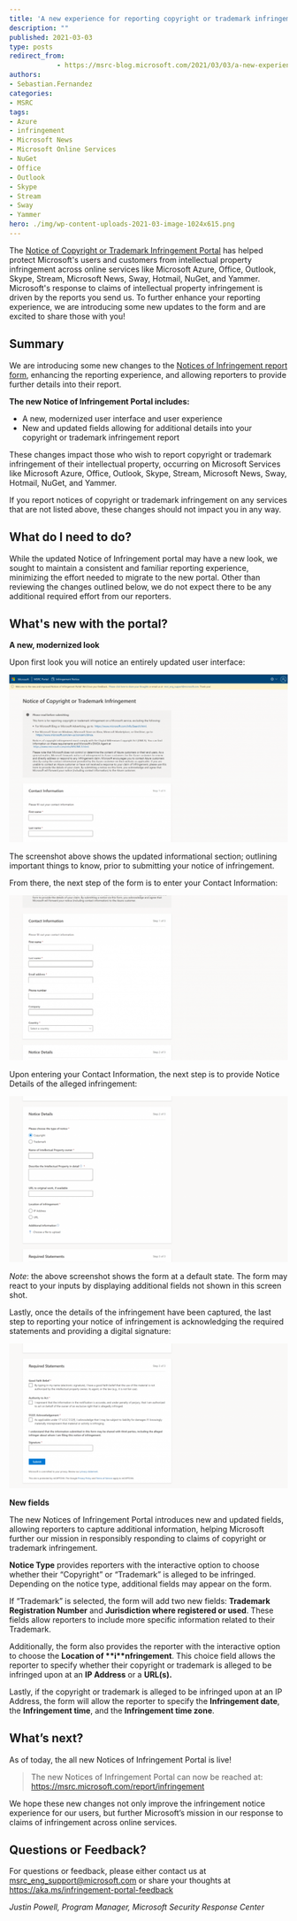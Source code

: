 ```yaml
---
title: 'A new experience for reporting copyright or trademark infringement on Microsoft Services'
description: ""
published: 2021-03-03
type: posts
redirect_from:
            - https://msrc-blog.microsoft.com/2021/03/03/a-new-experience-for-reporting-copyright-or-trademark-infringement-on-microsoft-services/
authors:
- Sebastian.Fernandez
categories:
- MSRC
tags:
- Azure
- infringement
- Microsoft News
- Microsoft Online Services
- NuGet
- Office
- Outlook
- Skype
- Stream
- Sway
- Yammer
hero: ./img/wp-content-uploads-2021-03-image-1024x615.png
---
```

<!-- wp:paragraph -->

The [Notice of Copyright or Trademark Infringement Portal](https://msrc.microsoft.com/report/infringement) has helped protect Microsoft's users and customers from intellectual property infringement across online services like Microsoft Azure, Office, Outlook, Skype, Stream, Microsoft News, Sway, Hotmail, NuGet, and Yammer. Microsoft's response to claims of intellectual property infringement is driven by the reports you send us. To further enhance your reporting experience, we are introducing some new updates to the form and are excited to share those with you!

<!-- /wp:paragraph -->

<!-- wp:heading -->

## Summary

<!-- /wp:heading -->

<!-- wp:paragraph -->

We are introducing some new changes to the [Notices of Infringement report form](https://msrc.microsoft.com/report/infringement), enhancing the reporting experience, and allowing reporters to provide further details into their report.

<!-- /wp:paragraph -->

<!-- wp:paragraph -->

**The new Notice of Infringement Portal includes:**

<!-- /wp:paragraph -->

<!-- wp:list -->

- A new, modernized user interface and user experience
- New and updated fields allowing for additional details into your copyright or trademark infringement report

<!-- /wp:list -->

<!-- wp:paragraph -->

These changes impact those who wish to report copyright or trademark infringement of their intellectual property, occurring on Microsoft Services like Microsoft Azure, Office, Outlook, Skype, Stream, Microsoft News, Sway, Hotmail, NuGet, and Yammer.

<!-- /wp:paragraph -->

<!-- wp:paragraph -->

If you report notices of copyright or trademark infringement on any services that are not listed above, these changes should not impact you in any way.

<!-- /wp:paragraph -->

<!-- wp:heading -->

## What do I need to do?

<!-- /wp:heading -->

<!-- wp:paragraph -->

While the updated Notice of Infringement portal may have a new look, we sought to maintain a consistent and familiar reporting experience, minimizing the effort needed to migrate to the new portal. Other than reviewing the changes outlined below, we do not expect there to be any additional required effort from our reporters.

<!-- /wp:paragraph -->

<!-- wp:heading -->

## What's new with the portal?

<!-- /wp:heading -->

<!-- wp:paragraph -->

**A new, modernized look**

<!-- /wp:paragraph -->

<!-- wp:paragraph -->

Upon first look you will notice an entirely updated user interface:

<!-- /wp:paragraph -->

<!-- wp:image {"id":12812,"sizeSlug":"large","linkDestination":"none"} -->

![New notices of infringement portal showing the navigation bar, informational content and contact information section](./img/wp-content-uploads-2021-03-image-1024x615.png)

<!-- /wp:image -->

<!-- wp:paragraph -->

The screenshot above shows the updated informational section; outlining important things to know, prior to submitting your notice of infringement.

<!-- /wp:paragraph -->

<!-- wp:paragraph -->

From there, the next step of the form is to enter your Contact Information:

<!-- /wp:paragraph -->

<!-- wp:image {"id":12813,"sizeSlug":"large","linkDestination":"none"} -->

![Contact information of the reporter, with fields for first name, last name, email address, phone number, company and country.](./img/wp-content-uploads-2021-03-image-1-1024x605.png)

<!-- /wp:image -->

<!-- wp:paragraph -->

Upon entering your Contact Information, the next step is to provide Notice Details of the alleged infringement:

<!-- /wp:paragraph -->

<!-- wp:image {"id":12814,"sizeSlug":"large","linkDestination":"none"} -->

![Notice Details section (at rest) with fields for the type of notice, name of IP owner, description of IP, URL to original work, whether the infringement was carried out via IP Address or URL, and a file attachment](./img/wp-content-uploads-2021-03-image-2-1024x610.png)

<!-- /wp:image -->

<!-- wp:paragraph -->

_Note_: the above screenshot shows the form at a default state. The form may react to your inputs by displaying additional fields not shown in this screen shot.

<!-- /wp:paragraph -->

<!-- wp:paragraph -->

Lastly, once the details of the infringement have been captured, the last step to reporting your notice of infringement is acknowledging the required statements and providing a digital signature:

<!-- /wp:paragraph -->

<!-- wp:image {"id":12815,"sizeSlug":"large","linkDestination":"none"} -->

![Required statements section for the reporter to acknowledge the required legal statements, provide a digital signature, and finally submit their notice.](./img/wp-content-uploads-2021-03-image-3-1024x532.png)

<!-- /wp:image -->

<!-- wp:paragraph -->

**New fields**

<!-- /wp:paragraph -->

<!-- wp:paragraph -->

The new Notices of Infringement Portal introduces new and updated fields, allowing reporters to capture additional information, helping Microsoft further our mission in responsibly responding to claims of copyright or trademark infringement.

<!-- /wp:paragraph -->

<!-- wp:paragraph -->

**Notice Type** provides reporters with the interactive option to choose whether their “Copyright” or “Trademark” is alleged to be infringed. Depending on the notice type, additional fields may appear on the form.

<!-- /wp:paragraph -->

<!-- wp:paragraph -->

If “Trademark” is selected, the form will add two new fields: **Trademark Registration Number** and **Jurisdiction where registered or used**. These fields allow reporters to include more specific information related to their Trademark.

<!-- /wp:paragraph -->

<!-- wp:paragraph -->

Additionally, the form also provides the reporter with the interactive option to choose the **Location of \*\***i\***\*nfringement**. This choice field allows the reporter to specify whether their copyright or trademark is alleged to be infringed upon at an **IP Address** or a **URL(s).**

<!-- /wp:paragraph -->

<!-- wp:paragraph -->

Lastly, if the copyright or trademark is alleged to be infringed upon at an IP Address, the form will allow the reporter to specify the **Infringement date**, the **Infringement time**, and the **Infringement time zone**.

<!-- /wp:paragraph -->

<!-- wp:heading -->

## What’s next?

<!-- /wp:heading -->

<!-- wp:paragraph -->

As of today, the all new Notices of Infringement Portal is live!

<!-- /wp:paragraph -->

<!-- wp:quote -->

> The new Notices of Infringement Portal can now be reached at: <https://msrc.microsoft.com/report/infringement>

<!-- /wp:quote -->

<!-- wp:paragraph -->

We hope these new changes not only improve the infringement notice experience for our users, but further Microsoft’s mission in our response to claims of infringement across online services.

<!-- /wp:paragraph -->

<!-- wp:heading -->

## Questions or Feedback?

<!-- /wp:heading -->

<!-- wp:paragraph -->

For questions or feedback, please either contact us at [msrc_eng_support@microsoft.com](mailto:msrc_eng_support@microsoft.com) or share your thoughts at <https://aka.ms/infringement-portal-feedback>

<!-- /wp:paragraph -->

<!-- wp:paragraph -->

_Justin Powell, Program Manager, Microsoft Security Response Center_

<!-- /wp:paragraph -->
